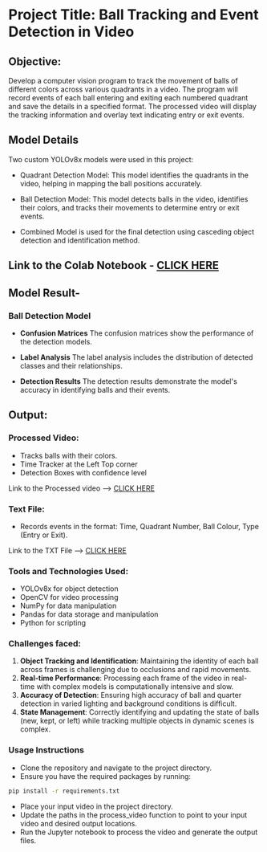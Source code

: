 # Project Title: Ball Tracking and Event Detection in Video 

## Objective:
Develop a computer vision program to track the movement of balls of different colors across various quadrants in a video. The program will record events of each ball entering and exiting each numbered quadrant and save the details in a specified format. The processed video will display the tracking information and overlay text indicating entry or exit events.

## Model Details
Two custom YOLOv8x models were used in this project:

- Quadrant Detection Model: This model identifies the quadrants in the video, helping in mapping the ball positions accurately.
  
- Ball Detection Model: This model detects balls in the video, identifies their colors, and tracks their movements to determine entry or exit events.
  
- Combined Model is used for the final detection using casceding object detection and identification method.

## Link to the Colab Notebook - [CLICK HERE](https://colab.research.google.com/drive/1EGUlv8hCES5XOHuVv5tpenP1wSIR0ry1?usp=sharing)

## Model Result-

### Ball Detection Model
 - **Confusion Matrices**
The confusion matrices show the performance of the detection models.

- **Label Analysis**
The label analysis includes the distribution of detected classes and their relationships.

- **Detection Results**
The detection results demonstrate the model's accuracy in identifying balls and their events.

## Output:

### Processed Video:

* Tracks balls with their colors.
* Time Tracker at the Left Top corner
* Detection Boxes with confidence level

Link to the Processed video --> [CLICK HERE](https://drive.google.com/file/d/1c_EzHK5AWmWOBoT0Yf4Q2Zuz8NICl0Jl/view?usp=sharing)

### Text File:

* Records events in the format: Time, Quadrant Number, Ball Colour, Type (Entry or Exit).

Link to the TXT File --> [CLICK HERE](cleaned_result.txt)

### Tools and Technologies Used:

* YOLOv8x for object detection
* OpenCV for video processing
* NumPy for data manipulation
* Pandas for data storage and manipulation
* Python for scripting

### Challenges faced:

1. **Object Tracking and Identification**: Maintaining the identity of each ball across frames is challenging due to occlusions and rapid movements.
2. **Real-time Performance**: Processing each frame of the video in real-time with complex models is computationally intensive and slow.
3. **Accuracy of Detection**: Ensuring high accuracy of ball and quarter detection in varied lighting and background conditions is difficult.
4. **State Management**: Correctly identifying and updating the state of balls (new, kept, or left) while tracking multiple objects in dynamic scenes is complex.

   
### Usage Instructions
* Clone the repository and navigate to the project directory.
* Ensure you have the required packages by running:
  
```bash
pip install -r requirements.txt
```

* Place your input video in the project directory.
* Update the paths in the process_video function to point to your input video and desired output locations.
* Run the Jupyter notebook to process the video and generate the output files.
